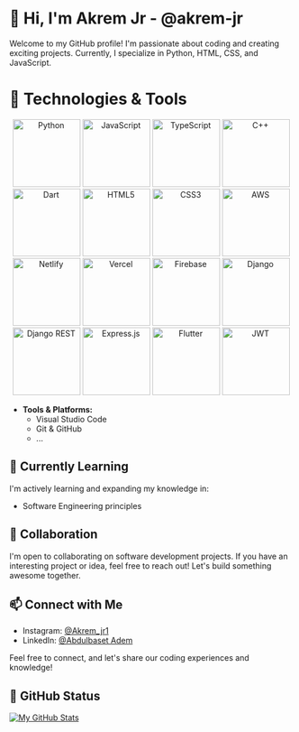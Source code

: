 # 👋 Hi, I'm Akrem Jr - @akrem-jr

Welcome to my GitHub profile! I'm passionate about coding and creating exciting projects. Currently, I specialize in Python, HTML, CSS, and JavaScript.

# 🔧 Technologies & Tools


<div align="center">
    <img width="120" src="https://img.shields.io/badge/python-3670A0?style=for-the-badge&logo=python&logoColor=ffdd54" alt="Python"/>
    <img width="120" src="https://img.shields.io/badge/javascript-%23323330.svg?style=for-the-badge&logo=javascript&logoColor=%23F7DF1E" alt="JavaScript"/>
    <img width="120" src="https://img.shields.io/badge/typescript-%23007ACC.svg?style=for-the-badge&logo=typescript&logoColor=white" alt="TypeScript"/>
    <img width="120" src="https://img.shields.io/badge/c++-%2300599C.svg?style=for-the-badge&logo=c%2B%2B&logoColor=white" alt="C++"/>
    <img width="120" src="https://img.shields.io/badge/dart-%230175C2.svg?style=for-the-badge&logo=dart&logoColor=white" alt="Dart"/>
    <img width="120" src="https://img.shields.io/badge/html5-%23E34F26.svg?style=for-the-badge&logo=html5&logoColor=white" alt="HTML5"/>
    <img width="120" src="https://img.shields.io/badge/css3-%231572B6.svg?style=for-the-badge&logo=css3&logoColor=white" alt="CSS3"/>
    <img width="120" src="https://img.shields.io/badge/AWS-%23FF9900.svg?style=for-the-badge&logo=amazon-aws&logoColor=white" alt="AWS"/>
    <img width="120" src="https://img.shields.io/badge/netlify-%23000000.svg?style=for-the-badge&logo=netlify&logoColor=#00C7B7" alt="Netlify"/>
    <img width="120" src="https://img.shields.io/badge/vercel-%23000000.svg?style=for-the-badge&logo=vercel&logoColor=white" alt="Vercel"/>
    <img width="120" src="https://img.shields.io/badge/firebase-%23039BE5.svg?style=for-the-badge&logo=firebase" alt="Firebase"/>
    <img width="120" src="https://img.shields.io/badge/django-%23092E20.svg?style=for-the-badge&logo=django&logoColor=white" alt="Django"/>
    <img width="120" src="https://img.shields.io/badge/DJANGO-REST-ff1709?style=for-the-badge&logo=django&logoColor=white&color=ff1709&labelColor=gray" alt="Django REST"/>
    <img width="120" src="https://img.shields.io/badge/express.js-%23404d59.svg?style=for-the-badge&logo=express&logoColor=%2361DAFB" alt="Express.js"/>
    <img width="120" src="https://img.shields.io/badge/Flutter-%2302569B.svg?style=for-the-badge&logo=Flutter&logoColor=white" alt="Flutter"/>
    <img width="120" src="https://img.shields.io/badge/JWT-black?style=for-the-badge&logo=JSON%20web%20tokens" alt="JWT"/>
   
</div>



- **Tools & Platforms:** 
  - Visual Studio Code
  - Git & GitHub
  - ...

## 🌱 Currently Learning

I'm actively learning and expanding my knowledge in:

- Software Engineering principles

## 💼 Collaboration

I'm open to collaborating on software development projects. If you have an interesting project or idea, feel free to reach out! Let's build something awesome together.

## 📫 Connect with Me

- Instagram: [@Akrem_jr1](https://www.instagram.com/Akrem_jr1/)
- LinkedIn: [@Abdulbaset Adem](https://www.linkedin.com/in/abdulbaset-adem-484a87271/)

Feel free to connect, and let's share our coding experiences and knowledge!

## 🚀 GitHub Status

[![My GitHub Stats](https://github-readme-stats.vercel.app/api?username=akrem-jr&show_icons=true&theme=radical)](https://github.com/akrem-jr)

<!-- Feel free to customize the sections and add more information based on your preferences. -->
